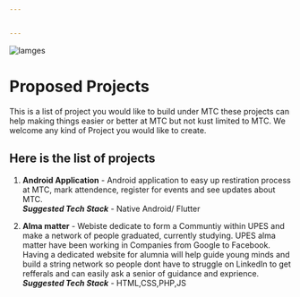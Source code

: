 ```yaml
---


---
```


<p><img src="https://github.com/RishabhArya/HacktoberFest2020/blob/master/Images./good-computer-science-projects-for-beginners.webp" alt="Iamges"></p>
<h1 id="proposed-projects">Proposed Projects</h1>
<p>This is a list of project you would like to build under MTC these projects can help making things easier or better at MTC but not kust limited to MTC. We welcome any kind of Project you would like to create.</p>
<h2 id="here-is-the-list-of-projects">Here is the list of projects</h2>
<ol>
<li>
<p><strong>Android Application</strong> - Android application to easy up restiration process at MTC, mark attendence, register for events and see updates about MTC.<br>
<em><strong>Suggested Tech Stack</strong></em> - Native Android/ Flutter</p>
</li>
<li>
<p><strong>Alma matter</strong> - Webiste dedicate to form a Communtiy within UPES and make a network of people graduated, currently studying. UPES alma matter have been working in Companies from Google to Facebook. Having a dedicated website for alumnia will help guide young minds and build a string network so people dont have to struggle on LinkedIn to get refferals and can easily ask a senior of guidance and exprience.<br>
<em><strong>Suggested Tech Stack</strong></em> - HTML,CSS,PHP,JS</p>
</li>
</ol>

